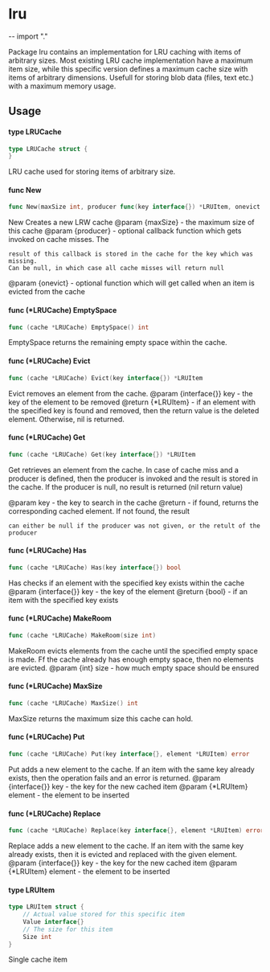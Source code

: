 # lru
--
    import "."

Package lru contains an implementation for LRU caching with items of arbitrary
sizes. Most existing LRU cache implementation have a maximum item size, while
this specific version defines a maximum cache size with items of arbitrary
dimensions. Usefull for storing blob data (files, text etc.) with a maximum
memory usage.

## Usage

#### type LRUCache

```go
type LRUCache struct {
}
```

LRU cache used for storing items of arbitrary size.

#### func  New

```go
func New(maxSize int, producer func(key interface{}) *LRUItem, onevict func(interface{}, *LRUItem)) (*LRUCache, error)
```
New Creates a new LRW cache @param {maxSize} - the maximum size of this cache
@param {producer} - optional callback function which gets invoked on cache
misses. The

    result of this callback is stored in the cache for the key which was missing.
    Can be null, in which case all cache misses will return null

@param {onevict} - optional function which will get called when an item is
evicted from the cache

#### func (*LRUCache) EmptySpace

```go
func (cache *LRUCache) EmptySpace() int
```
EmptySpace returns the remaining empty space within the cache.

#### func (*LRUCache) Evict

```go
func (cache *LRUCache) Evict(key interface{}) *LRUItem
```
Evict removes an element from the cache. @param {interface{}} key - the key of
the element to be removed @return {*LRUItem} - if an element with the specified
key is found and removed, then the return value is the deleted element.
Otherwise, nil is returned.

#### func (*LRUCache) Get

```go
func (cache *LRUCache) Get(key interface{}) *LRUItem
```
Get retrieves an element from the cache. In case of cache miss and a producer is
defined, then the producer is invoked and the result is stored in the cache. If
the producer is null, no result is returned (nil return value)

@param key - the key to search in the cache @return - if found, returns the
corresponding cached element. If not found, the result

    can either be null if the producer was not given, or the retult of the producer

#### func (*LRUCache) Has

```go
func (cache *LRUCache) Has(key interface{}) bool
```
Has checks if an element with the specified key exists within the cache @param
{interface{}} key - the key of the element @return {bool} - if an item with the
specified key exists

#### func (*LRUCache) MakeRoom

```go
func (cache *LRUCache) MakeRoom(size int)
```
MakeRoom evicts elements from the cache until the specified empty space is made.
Ff the cache already has enough empty space, then no elements are evicted.
@param {int} size - how much empty space should be ensured

#### func (*LRUCache) MaxSize

```go
func (cache *LRUCache) MaxSize() int
```
MaxSize returns the maximum size this cache can hold.

#### func (*LRUCache) Put

```go
func (cache *LRUCache) Put(key interface{}, element *LRUItem) error
```
Put adds a new element to the cache. If an item with the same key already
exists, then the operation fails and an error is returned. @param {interface{}}
key - the key for the new cached item @param {*LRUItem} element - the element to
be inserted

#### func (*LRUCache) Replace

```go
func (cache *LRUCache) Replace(key interface{}, element *LRUItem) error
```
Replace adds a new element to the cache. If an item with the same key already
exists, then it is evicted and replaced with the given element. @param
{interface{}} key - the key for the new cached item @param {*LRUItem} element -
the element to be inserted

#### type LRUItem

```go
type LRUItem struct {
	// Actual value stored for this specific item
	Value interface{}
	// The size for this item
	Size int
}
```

Single cache item
